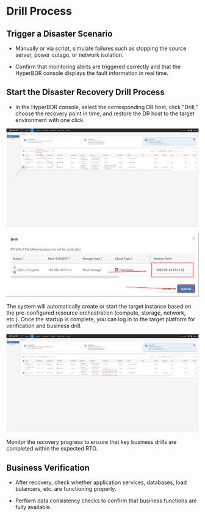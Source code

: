 # Drill Process

## Trigger a Disaster Scenario

* Manually or via script, simulate failures such as stopping the source server, power outage, or network isolation.

* Confirm that monitoring alerts are triggered correctly and that the HyperBDR console displays the fault information in real time.

## Start the Disaster Recovery Drill Process

* In the HyperBDR console, select the corresponding DR host, click "Drill," choose the recovery point in time, and restore the DR host to the target environment with one click.

![](./image/drillprocess-startdisasterrecoverydrillprocess-1.png)

![](./image/drillprocess-startdisasterrecoverydrillprocess-2.png)

The system will automatically create or start the target instance based on the pre-configured resource orchestration (compute, storage, network, etc.). Once the startup is complete, you can log in to the target platform for verification and business drill.

![](./image/drillprocess-startdisasterrecoverydrillprocess-3.png)

Monitor the recovery progress to ensure that key business drills are completed within the expected RTO.

## Business Verification

* After recovery, check whether application services, databases, load balancers, etc. are functioning properly.

* Perform data consistency checks to confirm that business functions are fully available.